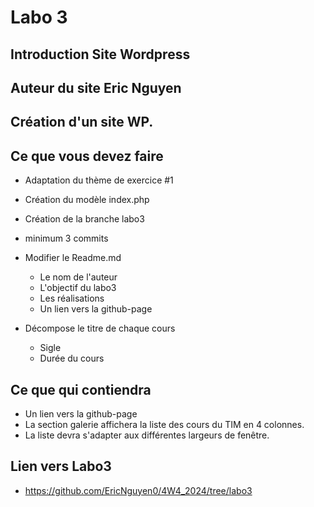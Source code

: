 # Labo 3
## Introduction Site Wordpress
## Auteur du site Eric Nguyen

## Création d'un site WP.

## Ce que vous devez faire

- Adaptation du thème de exercice #1
- Création du modèle index.php
- Création de la branche labo3
- minimum 3 commits
- Modifier le Readme.md
    - Le nom de l'auteur
    - L'objectif du labo3
    - Les réalisations
    - Un lien vers la github-page

- Décompose le titre de chaque cours
    - Sigle
    - Durée du cours 

## Ce que qui contiendra
- Un lien vers la github-page
- La section galerie affichera la liste des cours du TIM en 4 colonnes.
- La liste devra s'adapter aux différentes largeurs de fenêtre.


## Lien vers Labo3
- https://github.com/EricNguyen0/4W4_2024/tree/labo3